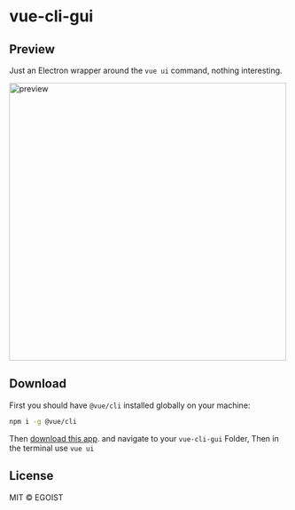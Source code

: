 # vue-cli-gui

## Preview

Just an Electron wrapper around the `vue ui` command, nothing interesting.

<img src="https://i.loli.net/2018/06/05/5b1636b7ca131.png" alt="preview" width="500">

## Download

First you should have `@vue/cli` installed globally on your machine:

```bash
npm i -g @vue/cli
```

Then [download this app](https://github.com/egoist/vue-cli-gui/releases).
and navigate to your <code>vue-cli-gui</code> Folder, 
Then in the terminal use <code>vue ui</code>

## License

MIT &copy; EGOIST
